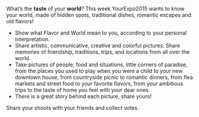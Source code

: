 What’s the **taste** of your **world**? This week YourExpo2015 wants to know your world, made of hidden spots, traditional dishes, romantic escapes and old flavors!

* Show what Flavor and World mean to you, according to your personal interpretation.
* Share artistic, communicative, creative and colorful pictures. Share memories of friendship, traditions, trips, and locations from all over the world.
* Take pictures of people, food and situations, little corners of paradise, from the places you used to play when you were a child to your new downtown house, from countryside picnic to romantic dinners, from flea markets and street food to your favorite flavors, from your ambitious trips to the taste of home you feel with your dear ones.
* There is a great story behind each picture, share yours!

Share your shoots with your friends and collect votes.